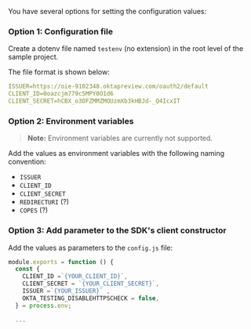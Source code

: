 You have several options for setting the configuration values:

### Option 1: Configuration file

Create a dotenv file named `testenv` (no extension) in the root level of the sample project.

The file format is shown below:

```yaml
ISSUER=https://oie-9102348.oktapreview.com/oauth2/default
CLIENT_ID=0oazcjm779c5MPY0O1d6
CLIENT_SECRET=hCBX_o3OFZMMZMOUzmXb3kHBJd-_Q4IcxIT
```

### Option 2: Environment variables

> **Note:** Environment variables are currently not supported.

Add the values as environment variables with the following naming convention:

* `ISSUER`
* `CLIENT_ID`
* `CLIENT_SECRET`
* `REDIRECTURI` (?)
* `COPES` (?)

### Option 3: Add parameter to the SDK's client constructor

Add the values as parameters to the `config.js` file:

```JavaScript
module.exports = function () {
  const {
    CLIENT_ID =`{YOUR_CLIENT_ID}`,
    CLIENT_SECRET = `{YOUR_CLIENT_SECRET}`,
    ISSUER =`{YOUR_ISSUER}` ,
    OKTA_TESTING_DISABLEHTTPSCHECK = false,
  } = process.env;

  ...
```
